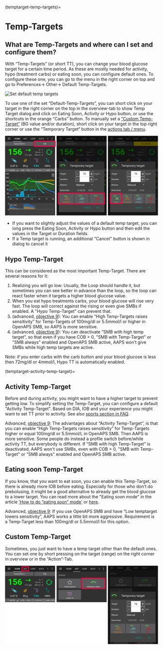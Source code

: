 (temptarget-temp-targets)=
# Temp-Targets

## What are Temp-Targets and where can I set and configure them?
With “Temp-Targets” (or short TT), you can change your blood glucose target for a certain time period. As these are mostly needed for activity, hypo (treatment carbs) or eating soon, you can configure default ones. To configure these one, you can go to the menu in the right corner on top and go to Preferences-> Other-> Default Temp-Targets.

![Set default temp targets](../images/TempTarget_Default.png)

To use one of the set “Default-Temp-Targets”, you can short click on your target in the right corner on the top in the overview-tab to show Temp Target dialog and click on Eating Soon, Activity or Hypo button, or use the shortcuts in the orange “Carbs” button. To manually set a [“Custom Temp-Target”](temptarget-custom-temp-target) (BG value and/or duration), short click on  your target in the top right corner or use the “Temporary Target“ button in the [actions tab / menu](Config-Builder-actions).

![Set temp target](../images/TempTarget_Set2.png)

- If you want to slightly adjust the values of a default temp target, you can long press the Eating Soon, Activity or Hypo button and then edit the values in the Target or Duration fields.
- If a Temp target is running, an additional "Cancel" button is shown in dialog to cancel it

## Hypo Temp-Target

This can be considered as the most important Temp-Target. There are several reasons for it:

1.	Realizing you will go low: Usually, the Loop should handle it, but sometimes you can see better in advance than the loop, so the loop can react faster when it targets a higher blood glucose value.
2.	When you eat hypo treatments carbs, your blood glucose will rise very fast. The loop will correct against the rising or even give SMBs if enabled. A "Hypo Temp-Target" can prevent that. 
3.	(advanced, [objective 9](Objectives-objective-9-enabling-additional-oref1-features-for-daytime-use-such-as-super-micro-bolus-smb)): You can enable “High Temp-Targets raises sensitivity” for Temp-Targets of 100mg/dl or 5.5mmol/l or higher in OpenAPS SMB, so AAPS is more sensitive.
4.	(advanced, [objective 9](Objectives-objective-9-enabling-additional-oref1-features-for-daytime-use-such-as-super-micro-bolus-smb)): You can deactivate “SMB with high temp target”, so that even if you have COB > 0, "SMB with Temp-Target" or "SMB always" enabled and OpenAPS SMB active, AAPS won’t give SMBs while high temp targets are active.

Note: if you enter carbs with the carb button and your blood glucose is less then 72mg/dl or 4mmol/l, Hypo TT is automatically enabled.

(temptarget-activity-temp-target)=
## Activity Temp-Target

Before and during activity, you might want to have a higher target to prevent getting low. To simplify setting the Temp-Target, you can configure a default "Activity Temp-Target". Based on DIA, IOB and your experience you might want to set TT prior to activity. See also [sports section in FAQ](FAQ-sports).

Advanced, [objective 9](Objectives-objective-9-enabling-additional-oref1-features-for-daytime-use-such-as-super-micro-bolus-smb):
The advantages about “Activity Temp-Target”, is that you can enable “High Temp-Targets raises sensitivity” for Temp-Targets higher or equal 100mg/dl or 5.5mmol/L in OpenAPS SMB. Then AAPS is more sensitive. Some people do instead a profile switch before/while activity TT, but everybody is different.
If “SMB with high Temp-Target” is deactivated, AAPS won't use SMBs, even with COB > 0, "SMB with Temp-Target" or "SMB always" enabled and OpenAPS SMB active.


## Eating soon Temp-Target

If you know, that you want to eat soon, you can enable this Temp-Target, so there is already more IOB before eating. Especially for those who don’t do prebolusing, it might be a good alternative to already get the blood glucose to a lower target. You can read more about the "Eating soon mode" in the article ['How to do “eating soon” mode'](https://diyps.org/2015/03/26/how-to-do-eating-soon-mode-diyps-lessons-learned/) or [here](https://diyps.org/tag/eating-soon-mode/).

Advanced, [objective 9](Objectives-objective-9-enabling-additional-oref1-features-for-daytime-use-such-as-super-micro-bolus-smb):
If you use OpenAPS SMB and have “Low temptarget lowers sensitivity”, AAPS works a little bit more aggressive. Requirement is a Temp-Target less than 100mg/dl or 5.5mmol/l for this option.

## Custom Temp-Target

Sometimes, you just want to have a temp target other than the default ones. You can set one by short pressing on the target (range) on the right corner in overview or in the “Action”-Tab.

![Set temp target through Action tab](../images/TempTarget_ActionTab.png)
